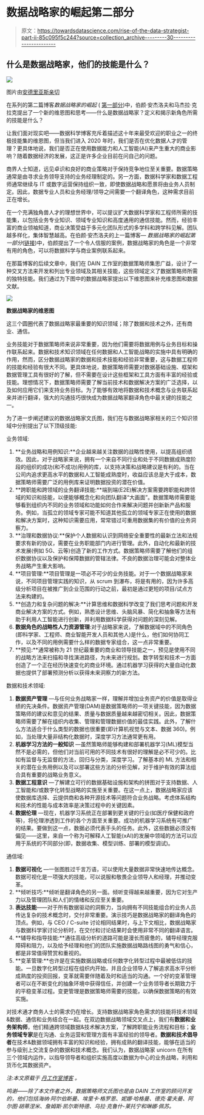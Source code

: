 # 数据战略家的崛起第二部分

> 原文：<https://towardsdatascience.com/rise-of-the-data-strategist-part-ii-85c095f5c244?source=collection_archive---------30----------------------->

## 什么是数据战略家，他们的技能是什么？

![](img/c614f140a24e7876d1082dc4f32a568a.png)

图片由[安德里亚斯亲切](https://unsplash.com/@jxndreas)

在系列的第二篇博客*数据战略家的崛起* ( [第一部分](/the-rise-of-the-data-strategist-2402abd62866))中，伯颜·安杰洛夫和马杰拉·克拉克提出了一个新的维恩图和思考——什么是数据战略家？定义和揭示新角色所需的技能是什么？

让我们面对现实吧——数据科学博客充斥着描述这十年来最受欢迎的职业之一的终极技能集的维恩图，但当我们进入 2020 年时，我们是否在优化数据人才的管理？更具体地说，我们是否正在使用数据能力和人工智能(AI)来产生重大的商业影响？随着数据经济的发展，这正是许多企业目前在问自己的问题。

商界人士知道，远见卓识和良好的商业策略对于保持竞争地位至关重要。数据策略通常是由寻求业务领导支持的业务经理制定的。另一方面，数据科学家和数据工程师通常继续与 IT 或数字运营保持组织一致，即使数据战略和愿景将由业务人员制定。因此，数据专业人员和业务经理/领导之间需要一个翻译角色，这种需求目前正在增长。

在一个充满独角兽人才的理想世界中，可以提议扩大数据科学家和工程师所需的技能集，以包括业务专业知识、领域专业知识和高度通用的通信技能。然而，经验丰富的商业领袖知道，商业决策受益于多元化团队形式的多学科和跨学科见解。团队越多样化，集体智慧越高。在伯颜·安杰洛夫的上一篇博客— *数据战略家的崛起第一部分*([链接](/the-rise-of-the-data-strategist-2402abd62866))中，伯颜提出了一个令人信服的案例，数据战略家的角色是一个非常有用的角色，可以将数据科学与商业案例联系起来。

在那篇博客的后续文章中，我们在 DAIN 工作室的数据策略师集思广益，设计了一种交叉方法来开发和列出专业领域及其相关技能，这些领域定义了数据策略师所需的独特技能。我们通过为下图中的数据战略家提出以下维恩图来补充维恩图和数据文献。

![](img/8c10a407438c633c60ede5923a6a85da.png)

**数据战略家的维恩图**

这三个圆圈代表了数据战略家最重要的知识领域；除了数据和技术之外，还有商业、通信。

业务技能对于数据策略师来说非常重要，因为他们需要将数据用例与业务目标和操作联系起来。数据和技术知识领域在任何数据和人工智能战略的实施中具有明确的作用，然而，区分数据战略家的数据和技术技能和经验非常重要，这与数据工程师的技能和经验有很大不同。更具体地说，数据策略师需要对数据基础设施、框架和数据管理工具有很好的了解，但不需要在设计这些框架和工具方面有丰富的经验或技能。理想情况下，数据策略师需要了解当前技术和数据解决方案的广泛选择，以及如何应用它们来支持业务目标。为了能够有效地将数据和技术概念与业务联系起来并进行翻译，强大的沟通技巧很快成为数据战略家翻译角色中最关键的技能之一。

为了进一步阐述建议的数据战略家文氏图，我们在与数据战略家相关的三个知识领域中分别提出了以下顶级技能:

业务领域:

1.  **业务战略和用例知识:**企业越来越关注数据的战略性使用，以提高组织绩效。因此，对于战略家来说，拥有一个来自不同行业和处于不同数据成熟度阶段的组织的成功(和不成功)用例的库，以支持决策和战略建议是有利的。当在公司内追求更高水平的数据和人工智能成熟度时，收益应该总是大于成本，数据策略师需要广泛的用例库来证明数据投资的潜在价值。
2.  **跨职能和跨领域的业务翻译技能:**端到端(E2E)解决方案需要跨职能和跨领域的知识和技能，以便能够概念化和向团队翻译“大画面”。数据策略师需要能够看到组织内不同的业务领域和功能如何合作来解决问题并创新新产品和服务。例如，当孤立的领域专家可能不知道其他孤立的领域专家正在使用的数据和解决方案时，这种知识需要应用，常常错过可重用数据集的有价值的业务洞察力。
3.  **治理和数据协议:**保护个人数据和认识到网络安全重要性的最新立法和法规要求有新的协议，需要在业务职能部门内进行管理。此外，自动化和最新的技术发展(例如 5G、云等)创造了新的工作方式。数据策略师需要了解他们的组织数据协议以及保护和保障数据的管辖法律。不良的数据治理可能会对整体业务战略产生重大影响。
4.  **项目管理:**项目管理是一项必不可少的业务技能。对于一个数据战略家来说，不同项目管理实践的知识，从 scrum 到瀑布，将是有用的，因为许多高级分析项目在被推广到企业范围的行动之前，最初是通过更短的项目/试点方法来构建的。
5.  **创造力和复杂问题的解决:**计算思维和数据科学改变了我们思考问题和开发商业解决方案的方式。例如，熟悉设计思维、头脑风暴、简化和抽象等方法有助于利用人工智能进行创新，并利用数据科学获得对问题的深刻见解。
6.  **数据角色的战略性人力资源管理**:对于战略家来说，了解数据域中的不同角色(即科学家、工程师、商业智能开发人员和其他人)是什么，他们如何协同工作，以及不同的用例需要什么样的数据专家组合，这一点非常重要。
7.  **预见:**通常被称为 21 世纪最重要的商业和领导技能之一，预见是使用不同的战略方法来扫描和寻找演进路径，为未来进行规划。数字转型和技术一方面创造了一个正在经历快速变化的商业环境。通过机器学习获得的大量自动化数据也提供了部署预测分析以获得未来洞察力的新方法。

数据和技术领域:

1.  **数据资产管理** —与任何业务战略家一样，理解并增加业务资产的价值是取得业绩的先决条件。数据资产管理(DAM)是数据策略师的一项关键技能，因为数据策略师的建议和意见的结果、质量与数据质量越来越密切相关。因此，数据策略师需要了解在组织内收集、管理和管理数据价值的最佳实践。此外，了解什么方法适合于什么类型的数据也很重要(即计算机视觉与文本、数据 360)。例如，当处理大量非结构化数据时，深度学习方法通常更有用。
2.  **机器学习方法的一般知识** —虽然策略师能够构建和部署机器学习(ML)模型当然不是必需的，但他们对当前可用的不同技术有很好的理解是必不可少的。比如有监督与无监督的方法，回归与分类，深度学习。了解基本的 ML 方法和相关的潜在业务用例以及可以部署这些方法的分析见解，对于维护有效的算法组合具有重要的战略业务意义。
3.  **数据工程意识** —了解建立可行的数据基础设施和架构的拼图对于支持数据、人工智能和/或数字化转型战略的实施至关重要。在这一点上，数据战略家应该使数据库选择、云提供商和各种开源技术等问题符合业务战略。考虑体系结构和技术的性能与成本效率是决策过程中的关键因素。
4.  **数据伦理** —现在，机器学习系统正在部署到更关键的行业(如医疗保健和政府等)，将伦理渗透到工作的各个方面至关重要。成功的机器学习系统有可推广的结果。要做到这一点，数据必须代表手头的任务。此外，这些数据必须没有偏见——这里，来自一个称为可解释人工智能(xAI)的发展中领域的方法可以应用于系统的不同部分(即，数据收集、模型训练、部署的模型调试)。

通信域:

1.  **数据可视化** —一张图胜过千言万语，可以使用大量数据非常快速地传达概念。数据可视化是一项强大的技能，可以说服和敬畏企业领导人和经理，并推动变革。
2.  **倾听技巧:**倾听是翻译角色的另一面。倾听变得越来越重要，因为它对生产力以及管理团队和人们的情绪和反应至关重要。
3.  **表达技能**——对于所有数据驱动的洞察力，当向拥有不同技能组合的业务人员传达复杂的技术概念时，交付非常重要。演示技巧是数据战略家的翻译角色的顶点。例如，与 CEO / C-suite 讨论相同结果时，与上下文相比，数据战略家与数据科学家讨论分析时，在交付和讨论结果时会使用非常不同的翻译语言。
4.  **辅导和指导技能:**通往高级分析的道路可能是漫长而疲惫的，辅导经理克服障碍和阻力，以及给予经理和他们的团队实施数据战略路线图的勇气和信心，都是非常值得赞赏和重视的。
5.  **变革管理:**也许是在实施数据战略或任何数字化转型过程中最被低估的技能。一旦数字化转型过程在组织内开始，并且企业领导人了解追求高水平分析成熟度的投资回报，变革就需要伴随着及时和适当的沟通。一个好的变革管理者可以在不断变化的抽象环境中获得信任，并创建一个业务领导者长期致力于的平稳变革过程。变更管理是数据策略师需要的技能，以确保数据策略的有效实施。

对技术通才商务人士的需求仍在增长。支持数据战略家角色需求的技能将技术领域&数据、通信和业务结合在一起。在双边数据战略领域交叉点上，我们有**数据和业务架构师**，他们精通跨领域数据&技术解决方案，了解跨职能业务流程和目标；**业务领域专家**是在沟通、业务运营和管理方面有丰富经验的领导者。**数据和技术倡导者**在技术&数据领域拥有丰富的知识和经验，拥有成熟的翻译技能，能够在适当的参与级别上交流复杂的数据和技术概念。我们认为，数据战略家 unicorn 在所有三个领域内运作，以指导领导者和组织实施高度以数据为中心的业务战略，利用和货币化其数据资产。

*注:本文原载于* [*丹工作室博客*](https://dainstudios.com/stories/) *。*

*鸣谢——除了本文作者之外，数据策略师文氏图也是由 DAIN 工作室的顾问开发的，他们包括海纳·阿尔伯斯曼、埃里卡·格罗恩、妮娜·哈格曼、德克·霍夫曼、阿尔图·胡蒂涅米、詹姆斯·凯尔斯特德、乌拉·克鲁什-莱托宁和琳娜·佩苏。*